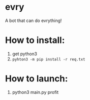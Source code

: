 # evry
A bot that can do evrything!
# How to install:
1. get python3
2. `pyhton3 -m pip install -r req.txt`
# How to launch:
1. python3 main.py
profit
